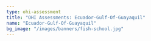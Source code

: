 ```yaml
---
type: ohi-assessment
title: "OHI Assessments: Ecuador-Gulf-Of-Guayaquil"
name: "Ecuador-Gulf-Of-Guayaquil"
bg_image: "/images/banners/fish-school.jpg"
---
```


